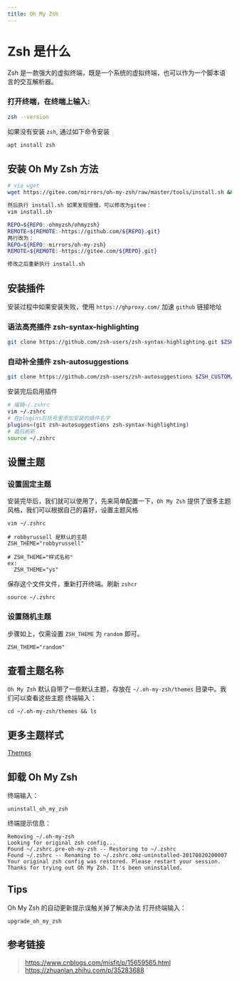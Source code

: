 ```yaml
---
title: Oh My Zsh
---
```


# Zsh 是什么

Zsh 是一款强大的虚拟终端，既是一个系统的虚拟终端，也可以作为一个脚本语言的交互解析器。

### 打开终端，在终端上输入:

```bash 
zsh --version
```

如果没有安装 `zsh`, 通过如下命令安装

```bash
apt install zsh
```

## 安装 Oh My Zsh 方法

```bash
# via wget
wget https://gitee.com/mirrors/oh-my-zsh/raw/master/tools/install.sh && chmod 777 install.sh && ./install.sh

然后执行 install.sh 如果发现很慢，可以修改为gitee：
vim install.sh

REPO=${REPO:-ohmyzsh/ohmyzsh}
REMOTE=${REMOTE:-https://github.com/${REPO}.git}
两行改为：
REPO=${REPO:-mirrors/oh-my-zsh}
REMOTE=${REMOTE:-https://gitee.com/${REPO}.git}

修改之后重新执行 install.sh
```

## 安装插件

安装过程中如果安装失败，使用 `https://ghproxy.com/` 加速 `github` 链接地址

### 语法高亮插件 zsh-syntax-highlighting

```bash
git clone https://github.com/zsh-users/zsh-syntax-highlighting.git $ZSH_CUSTOM/plugins/zsh-syntax-highlighting
```

### 自动补全插件 zsh-autosuggestions

```bash
git clone https://github.com/zsh-users/zsh-autosuggestions $ZSH_CUSTOM/plugins/zsh-autosuggestions
```

安装完后启用插件 

```bash
# 编辑~/.zshrc   
vim ~/.zshrc    
# 在plugins后括号里添加安装的插件名字
plugins=(git zsh-autosuggestions zsh-syntax-highlighting)
# 最后刷新
source ~/.zshrc
```
## 设置主题

### 设置固定主题

安装完毕后，我们就可以使用了，先来简单配置一下，`Oh My Zsh` 提供了很多主题风格，我们可以根据自己的喜好，设置主题风格
```bazaar
vim ~/.zshrc

# robbyrussell 是默认的主题
ZSH_THEME="robbyrussell"

# ZSH_THEME="样式名称"
ex:
  ZSH_THEME="ys" 
```
保存这个文件文件，重新打开终端。刷新 `zshcr`
```bazaar
source ~/.zshrc 
```

### 设置随机主题

步骤如上，仅需设置 `ZSH_THEME` 为 `random` 即可。
```bazaar
ZSH_THEME="random"
```

## 查看主题名称

`Oh My Zsh` 默认自带了一些默认主题，存放在 `~/.oh-my-zsh/themes` 目录中。我们可以查看这些主题
终端输入：
```bazaar
cd ~/.oh-my-zsh/themes && ls
```

## 更多主题样式

[Themes](https://link.zhihu.com/?target=https%3A//github.com/robbyrussell/oh-my-zsh/wiki/Themes)

## 卸载 Oh My Zsh 

终端输入：
```bazaar
uninstall_oh_my_zsh
```

终端提示信息：
```bazaar
Removing ~/.oh-my-zsh
Looking for original zsh config...
Found ~/.zshrc.pre-oh-my-zsh -- Restoring to ~/.zshrc
Found ~/.zshrc -- Renaming to ~/.zshrc.omz-uninstalled-20170820200007
Your original zsh config was restored. Please restart your session.
Thanks for trying out Oh My Zsh. It's been uninstalled.
```

## Tips

Oh My Zsh 的自动更新提示误触关掉了解决办法
打开终端输入：
```bazaar
upgrade_oh_my_zsh
```

## 参考链接

> https://www.cnblogs.com/misfit/p/15659565.html
> https://zhuanlan.zhihu.com/p/35283688